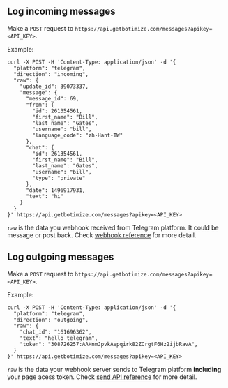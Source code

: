 ## Log incoming messages

Make a `POST` request to `https://api.getbotimize.com/messages?apikey=<API_KEY>`.

Example:

```shell
curl -X POST -H 'Content-Type: application/json' -d '{
  "platform": "telegram",
  "direction": "incoming",
  "raw": {
    "update_id": 39073337,
    "message": {
      "message_id": 69,
      "from": {
        "id": 261354561,
        "first_name": "Bill",
        "last_name": "Gates",
        "username": "bill",
        "language_code": "zh-Hant-TW"
      },
      "chat": {
        "id": 261354561,
        "first_name": "Bill",
        "last_name": "Gates",
        "username": "bill",
        "type": "private"
      },
      "date": 1496917931,
      "text": "hi"
    }
  }
}' https://api.getbotimize.com/messages?apikey=<API_KEY>
```

`raw` is the data you webhook received from Telegram platform. It could be message or post back. Check [webhook reference](https://core.telegram.org/bots/api#getting-updates) for more detail.

## Log outgoing messages

Make a `POST` request to `https://api.getbotimize.com/messages?apikey=<API_KEY>`.

Example:

```shell
curl -X POST -H 'Content-Type: application/json' -d '{
  "platform": "telegram",
  "direction": "outgoing",
  "raw": {
    "chat_id": "161696362",
    "text": "hello telegram",
    "token": "308726257:AAHnmJpvkAepqirk82ZOrgtF6Hz2ijbRavA",
  }
}' https://api.getbotimize.com/messages?apikey=<API_KEY>
```

`raw` is the data your webhook server sends to Telegram platform **including** your page acess token. Check [send API reference](https://core.telegram.org/bots/api#sendmessage) for more detail.
